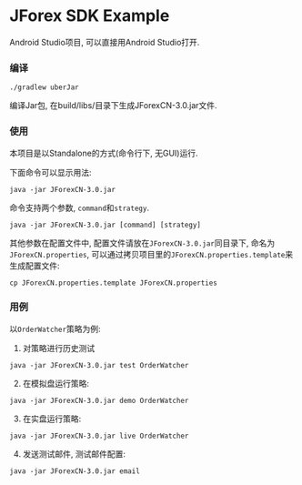 # JForex SDK Example

Android Studio项目, 可以直接用Android Studio打开. 

### 编译

`./gradlew uberJar`

编译Jar包, 在build/libs/目录下生成JForexCN-3.0.jar文件.

### 使用

本项目是以Standalone的方式(命令行下, 无GUI)运行.

下面命令可以显示用法:

`java -jar JForexCN-3.0.jar`

命令支持两个参数, `command`和`strategy`.

`java -jar JForexCN-3.0.jar [command] [strategy]`

其他参数在配置文件中, 配置文件请放在`JForexCN-3.0.jar`同目录下, 命名为`JForexCN.properties`, 可以通过拷贝项目里的`JForexCN.properties.template`来生成配置文件:

`cp JForexCN.properties.template JForexCN.properties`

### 用例

以`OrderWatcher`策略为例:

1. 对策略进行历史测试

`java -jar JForexCN-3.0.jar test OrderWatcher`

2. 在模拟盘运行策略:

`java -jar JForexCN-3.0.jar demo OrderWatcher`

3. 在实盘运行策略:

`java -jar JForexCN-3.0.jar live OrderWatcher`


4. 发送测试邮件, 测试邮件配置:

`java -jar JForexCN-3.0.jar email`